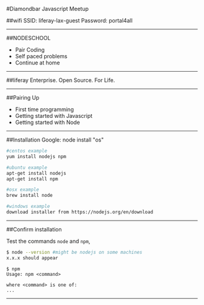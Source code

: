 #Diamondbar Javascript Meetup

##wifi
SSID: liferay-lax-guest 
Password: portal4all

---

##NODESCHOOL

-  Pair Coding
-  Self paced problems
-  Continue at home

---

##liferay
Enterprise. Open Source. For Life.

---

##Pairing Up

- First time programming
- Getting started with Javascript
- Getting started with Node

---

##Installation
Google: node install "os"

```bash
#centos example
yum install nodejs npm

#ubuntu example
apt-get install nodejs
apt-get install npm

#osx example
brew install node

#windows example
download installer from https://nodejs.org/en/download
```

----

##Confirm installation

Test the commands `node` and `npm`, 

```bash
$ node --version #might be nodejs on some machines
x.x.x should appear 
```



```
$ npm
Usage: npm <command>

where <command> is one of:
...
```

---
